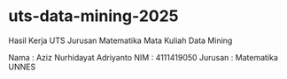 # uts-data-mining-2025
Hasil Kerja UTS Jurusan Matematika Mata Kuliah Data Mining

Nama    : Aziz Nurhidayat Adriyanto
NIM     : 4111419050
Jurusan : Matematika UNNES

